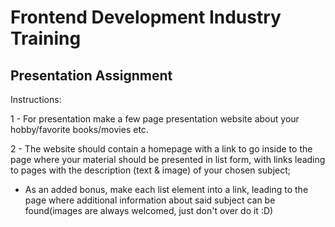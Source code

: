 # Frontend Development Industry Training
## Presentation Assignment

Instructions: 

1 - For presentation make a few page presentation website about your hobby/favorite books/movies etc. 

2 - The website should contain a homepage with a link to go inside to the page where your material should be presented in list form, with links leading to pages with the description (text & image) of your chosen subject; 
* As an added bonus, make each list element into a link, leading to the page where additional information about said subject can be found(images are always welcomed, just don't over do it :D)
